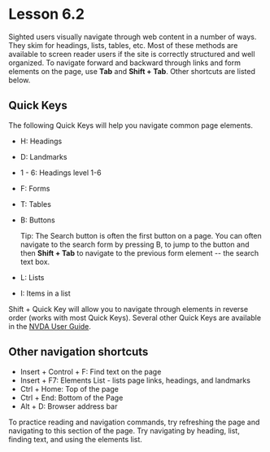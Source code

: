 # Lesson 6.2

Sighted users visually navigate through web content in a number of ways.
They skim for headings, lists, tables, etc. Most of these methods are
available to screen reader users if the site is correctly structured and
well organized. To navigate forward and backward through links and form
elements on the page, use **Tab** and **Shift + Tab**. Other shortcuts
are listed below.

## Quick Keys

The following Quick Keys will help you navigate common page elements.

-   H: Headings
-   D: Landmarks
-   1 - 6: Headings level 1-6
-   F: Forms
-   T: Tables
-   B: Buttons
       
       Tip: The Search button is often the first button on a page. You
        can often navigate to the search form by pressing B, to jump to
        the button and then **Shift + Tab** to navigate to the previous
        form element -- the search text box.

-   L: Lists
-   I: Items in a list

Shift + Quick Key will allow you to navigate through elements in
reverse order (works with most Quick Keys). Several other Quick Keys
are available in the [NVDA User
Guide](https://www.nvaccess.org/files/nvda/documentation/userGuide.html).

## Other navigation shortcuts

-   Insert + Control + F: Find text on the page
-   Insert + F7: Elements List - lists page links, headings, and landmarks
-   Ctrl + Home: Top of the page
-   Ctrl + End: Bottom of the Page
-   Alt + D: Browser address bar

To practice reading and navigation commands, try refreshing the page and
navigating to this section of the page. Try navigating by heading, list,
finding text, and using the elements list.
